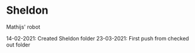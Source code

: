 # Sheldon
Mathijs' robot

14-02-2021: Created Sheldon folder
23-03-2021: First push from checked out folder
